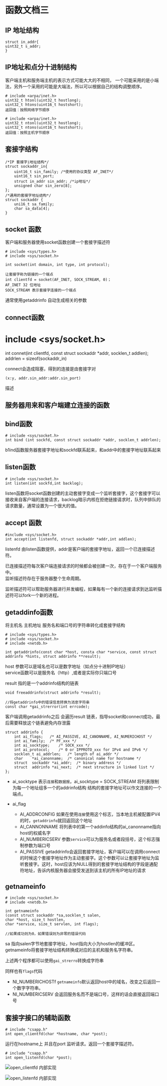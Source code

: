 # 函数文档三
## IP 地址结构
```
struct in_addr{
uint32_t s_addr;
}
```

## IP地址和点分十进制结构
客户端主机和服务端主机的表示方式可能大大的不相同，
一个可能采用的是小端法，另外一个采用的可能是大端法，所以可以根据自己的结构调整顺序。
```
# include <arpa/inet.h>
uint32_t htonl(uint32_t hostlong);
uint32_t htons(uint16_t hostshort);
返回值：按照网络字节顺序

# include <arpa/inet.h>
uint32_t ntonl(uint32_t hostlong);
uint32_t ntons(uint16_t hostshort);
返回值：按照主机字节顺序
```

## 套接字结构


```
/*IP 套接字i地址结构*/
struct sockaddr_in{
    uint16_t sin_family; /*使用的协议类型 AF_INET*/
    uint16_t sin_port;
    struct in_addr sin_addr; /*ip地址*/
    unsigned char sin_zero[8];
};
/*通用的套接字地址结构*/
struct sockaddr {
    uni16_t sa_family;
    char sa_data[4];
}
```

## socket 函数
客户端和服务器使用socket函数创建一个套接字描述符
```
# include <sys/types.h>
# include <sys/socket.h>

int socket(int domain, int type, int protocol);

让套接字称为链接的一个端点
int clientfd = socket(AF_INET, SOCK_STREAM, 0)；
AF_INET 32 位地址
SOCK_STREAM 表示套接字连接的一个端点

```

通常使用getaddrinfo 自动生成相关的参数

## connect函数
# include <sys/socket.h>
int connet(int clientfd, const struct sockaddr *addr, socklen_t addlen);
addrlen = sizeof(sockaddr_in) 

connect会造成阻塞，得到的连接是由套接字对
```
(x:y, addr.sin_addr:addr.sin_port)
```
描述

## 服务器用来和客户端建立连接的函数
## bind函数

```
# include <sys/socket.h>
int bind (int sockfd, const struct sockaddr *addr, socklen_t addrlen);
```

b1ind函数服务器套接字地址和sockfd联系起来，和addr中的套接字地址联系起来

## listen函数
```
# include <sys/socket.h>
int listen(int sockfd,int backlog);
```
listen函数将socket函数创建的主动套接字变成一个监听套接字，这个套接字可以接收来自客户端的连接请求，backlog暗示内核在拒绝链接请求时，队列中排队的请求数量，通常设置为一个很大的值。

## accept 函数
```
#include <sys/socket.h>
int accept(int listenfd, struct sockaddr *addr,int addlen);
```
listenfd 由listen函数提供，addr是客户端的套接字地址，返回一个已连接描述符。

已连接描述符每次客户端连接请求的时候都会被创建一次，存在于一个客户端服务中。<br>
监听描述符存在于服务器整个生命周期。

监听描述符可以帮助服务器进行并发编程，如果每有一个新的连接请求到达监听描述符可以fork一个新的进程。

## getaddinfo函数
将主机名 主机地址 服务名和端口号的字符串转化成套接字结构
```
# include <sys/types.h>
# include <sys/socket.h>
# include <netdb.h>

int getaddrinfo(const char *host, consta char *service, const struct addrinfo *hints, struct addrinfo **result);
```

host 参数可以是域名也可以是数字地址（如点分十进制IP地址）<br>
service函数可以是服务名（http）,或者是实际你只端口号<br>

result 指的是一个addrinfo结构的链表

```
void freeaddrinfo(struct addrinfo *result);

//将getaddrinfo中的错误信息转换为消息字符串
const char *gai_strerror(int errcode);
```

客户端调用getaddrinfo之后 会遍历result 链表，指导socket和connect成功，最后需要释放这个链表避免内存泄露

```
struct addrinfo {
	int	ai_flags;	/* AI_PASSIVE, AI_CANONNAME, AI_NUMERICHOST */
	int	ai_family;	/* PF_xxx */
	int	ai_socktype;	/* SOCK_xxx */
	int	ai_protocol;	/* 0 or IPPROTO_xxx for IPv4 and IPv6 */
	socklen_t ai_addrlen;	/* length of ai_addr */
	char	*ai_canonname;	/* canonical name for hostname */
	struct	sockaddr *ai_addr;	/* binary address */
	struct	addrinfo *ai_next;	/* next structure in linked list */
};
```

 - ai_socktype 
 表示``连接``和``数据报``，ai_socktype = SOCK_STREAM 将列表限制为每一个地址组多一个的addrinfo结构 结构的套接字地址可以作文连接的一个端点。<br>

- ai_flag
	- AI_ADDRCONFIG
如果在使用``连接``使用这个标志，当本地主机被配置IPV4的时，``getaddrinfo``就回返回这个地址
	- AI_CANNONNAME
	将列表中的第一个addinfo结构的ai_canonname指向host的权威名字
	- AI_NUMBERICSERV
	参数``service``可以为服务名或者段括号，这个标志强制参数为端口号
	- AI_PASSIVE
	getaddrinfo会返回套接字地址，客户端可以在调用connect的时候这个套接字地址作为主动套接字。这个参数可以让套接字地址为监听套接字。这时，host应该为NULL得到的套接字地址结构的字段是通配符地址，告诉内核服务器会接受发送到该主机的所有IP地址的请求


## getnameinfo
```
# include <sys/socket.h>
# include <netdb.h>

int getnameinfo
(const struct sockaddr *sa,socklen_t salen,
char *host, size_t hostlen,
char *service, size_t servlen, int flags);

//如果成功则为0，如果错误则为非零的错误代码
```

sa 指向salen字节地套接字地址，host指向大小为hostlen的缓冲区。<br>
getnameinfo将套接字地址结构转换成对应的主机和服务名字符串。

上述两个程序都可以使用``gai_strerro``转换成字符串

同样也有``flags``代码 
- NI_NUMBERICHOSTf
``getnameinfo``默认返回host中的域名，改变之后返回一个数字字符串。 
- NI_NUMBERICSERV
会返回服务名而不是端口号，这样的话会直接返回端口号

## 套接字接口的辅助函数

```
# include "csapp.h"
int open_clientfd(char *hostname, char *post);
```
运行在hostname上 并且在port 监听请求。返回一个套接字描述符。<br>

```
# include "csapp.h"
int open_listenfd(char *post);
```
![open_clientfd 内部实现](https://upload-images.jianshu.io/upload_images/4714178-44a9c7cd29e7e76d.png?imageMogr2/auto-orient/strip%7CimageView2/2/w/1240)

![open_listenfd 内部实现](https://upload-images.jianshu.io/upload_images/4714178-190bff1517048725.png?imageMogr2/auto-orient/strip%7CimageView2/2/w/1240)

